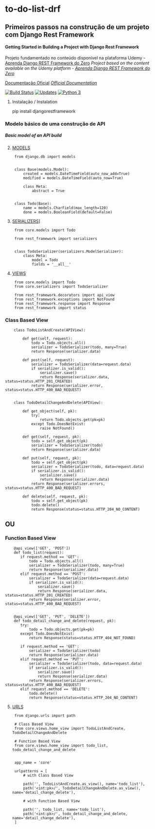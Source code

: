 # to-do-list-drf
## Primeiros passos na construção de um projeto com Django Rest Framework
#### Getting Started in Building a Project with Django Rest Framework


Projeto fundamentado no conteúdo disponível na plataforma Udemy - [Aprenda Django REST Framework do Zero](https://www.udemy.com/course/aprenda-django-rest-framework-do-zero/)
*Project based on the content available on the Udemy platform - [Aprenda Django REST Framework do Zero](https://www.udemy.com/course/aprenda-django-rest-framework-do-zero/)*

[Documentação Oficial](https://www.django-rest-framework.org/)
*[Official Documentation](https://www.django-rest-framework.org/)*


[![Build Status](https://app.travis-ci.com/uadson/to-do-list-drf.svg?branch=main)](https://app.travis-ci.com/uadson/to-do-list-drf)    [![Updates](https://pyup.io/repos/github/uadson/to-do-list-drf/shield.svg)](https://pyup.io/repos/github/uadson/to-do-list-drf/)    [![Python 3](https://pyup.io/repos/github/uadson/to-do-list-drf/python-3-shield.svg)](https://pyup.io/repos/github/uadson/to-do-list-drf/)


1. Instalação / Instalation

	pip install djangorestframework


### Modelo básico de uma construção de API
##### Basic model of an API build

2. [MODELS](https://github.com/uadson/to-do-list-drf/blob/main/core/models.py)


		from django.db import models


		class Base(models.Model):
			created = models.DateTimeField(auto_now_add=True)
			modified = models.DateTimeField(auto_now=True)

			class Meta:
				abstract = True


		class Todo(Base):
			name = models.CharField(max_length=120)
			done = models.BooleanField(default=False)


3. [SERIALIZERS](https://github.com/uadson/to-do-list-drf/blob/main/core/serializers.py)]


		from core.models import Todo

		from rest_framework import serializers


		class TodoSerializer(serializers.ModelSerializer):
			class Meta:
				model = Todo
				fields = '__all__'


4. [VIEWS](https://github.com/uadson/to-do-list-drf/blob/main/core/views/home_view.py)


		from core.models import Todo
		from core.serializers import TodoSerializer

		from rest_framework.decorators import api_view
		from rest_framework.exceptions import NotFound
		from rest_framework.response import Response
		from rest_framework import status


### Class Based View

		class TodoListAndCreate(APIView):

		    def get(self, request):
		        todo = Todo.objects.all()
		        serializer = TodoSerializer(todo, many=True)
		        return Response(serializer.data)

		    def post(self, request):
		        serializer = TodoSerializer(data=request.data)
		        if serializer.is_valid():
		            serializer.save()
		            return Response(serializer.data, status=status.HTTP_201_CREATED)
		        return Response(serializer.error, status=status.HTTP_400_BAD_REQUEST)


		class TodoDetailChangeAndDelete(APIView):

		    def get_object(self, pk):
		        try:
		            return Todo.objects.get(pk=pk)
		        except Todo.DoesNotExist:
		            raise NotFound()

		    def get(self, request, pk):
		        todo = self.get_object(pk)
		        serializer = TodoSerializer(todo)
		        return Response(serializer.data)

		    def put(self, request, pk):
		        todo = self.get_object(pk)
		        serializer = TodoSerializer(todo, data=request.data)
		        if serializer.is_valid():
		            serializer.save()
		            return Response(serializer.data)
		        return Response(serializer.errors, status=status.HTTP_400_BAD_REQUEST)

		    def delete(self, request, pk):
		        todo = self.get_object(pk)
		        todo.delete()
		        return Response(status=status.HTTP_204_NO_CONTENT)

## OU

### Function Based View

		@api_view(['GET', 'POST'])
		def todo_list(request):
		   if request.method == 'GET':
		       todo = Todo.objects.all()
		       serializer = TodoSerializer(todo, many=True)
		       return Response(serializer.data)
		   elif request.method == 'POST':
		       serializer = TodoSerializer(data=request.data)
		       if serializer.is_valid():
		           serializer.save()
		           return Response(serializer.data, status=status.HTTP_201_CREATED)
		       return Response(serializer.error, status=status.HTTP_400_BAD_REQUEST)


		@api_view(['GET', 'PUT', 'DELETE'])
		def todo_detail_change_and_delete(request, pk):
		   try:
		       todo = Todo.objects.get(pk=pk)
		   except Todo.DoesNotExist:
		       return Response(status=status.HTTP_404_NOT_FOUND)

		   if request.method == 'GET':
		       serializer = TodoSerializer(todo)
		       return Response(serializer.data)
		   elif request.method == 'PUT':
		       serializer = TodoSerializer(todo, data=request.data)
		       if serializer.is_valid():
		           serializer.save()
		           return Response(serializer.data)
		       return Response(serializer.errors, status=status.HTTP_400_BAD_REQUEST)
		   elif request.method == 'DELETE':
		       todo.delete()
		       return Response(status=status.HTTP_204_NO_CONTENT)


5. [URLS](https://github.com/uadson/to-do-list-drf/blob/main/core/urls/home_url.py)


		from django.urls import path

		# Class Based View
		from core.views.home_view import TodoListAndCreate, TodoDetailChangeAndDelete

		# Function Based View
		from core.views.home_view import todo_list, todo_detail_change_and_delete


		app_name = 'core'

		urlpatterns = [
		    # with Class Based View

		    path('', TodoListAndCreate.as_view(), name='todo_list'),
		    path('<int:pk>/', TodoDetailChangeAndDelete.as_view(), name='detail_change_delete'),

		    # with Function Based View

		    path('', todo_list, name='todo_list'),
		    path('<int:pk>/', todo_detail_change_and_delete, name='detail_change_delete'),
		]